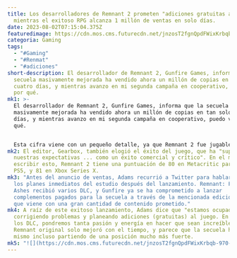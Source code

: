 ```yaml
---
title: Los desarrolladores de Remnant 2 prometen "adiciones gratuitas al juego"
  mientras el exitoso RPG alcanza 1 millón de ventas en solo días.
date: 2023-08-02T07:15:04.375Z
featuredimage: https://cdn.mos.cms.futurecdn.net/jnzosT2fgnQpdFWixKrbqb-970-80.jpg.webp
categoria: Gaming
tags:
  - "#Gaming"
  - "#Renmat"
  - "#adiciones"
short-description: El desarrollador de Remnant 2, Gunfire Games, informa que la
  secuela masivamente mejorada ha vendido ahora un millón de copias en tan solo
  cuatro días, y mientras avanzo en mi segunda campaña en cooperativo, puedo ver
  por qué.
mk1: >-
  El desarrollador de Remnant 2, Gunfire Games, informa que la secuela
  masivamente mejorada ha vendido ahora un millón de copias en tan solo cuatro
  días, y mientras avanzo en mi segunda campaña en cooperativo, puedo ver por
  qué.


  Esta cifra viene con un pequeño detalle, ya que Remnant 2 fue jugable hace más de cuatro días si preordenaste la lujosa edición deluxe, pero sus ventas de lanzamiento siguen siendo un éxito explosivo. El CEO de Gunfire, David Adams, agradeció a los fanáticos en un anuncio, diciendo "este fue un viaje de varios años para nosotros y no podríamos estar más felices de ver a los fanáticos divirtiéndose tanto con un juego al que pusimos todo nuestro corazón y alma".
mk2: El editor, Gearbox, también elogió el éxito del juego, que ha "superado
  nuestras expectativas ... como un éxito comercial y crítico". En el momento de
  escribir esto, Remnant 2 tiene una puntuación de 80 en Metacritic para PC y
  PS5, y 81 en Xbox Series X.
mk3: "Antes del anuncio de ventas, Adams recurrió a Twitter para hablar sobre
  los planes inmediatos del estudio después del lanzamiento. Remnant: From the
  Ashes recibió varios DLC, y Gunfire ya se ha comprometido a lanzar
  complementos pagados para la secuela a través de la mencionada edición deluxe,
  que viene con una gran cantidad de contenido prometido."
mk4: A raíz de este exitoso lanzamiento, Adams dice que "estamos ocupados
  corrigiendo problemas y planeando adiciones (gratuitas) al juego. En cuanto a
  los DLC, pondremos tanta pasión y energía en hacer que sean increíbles". El
  Remnant original solo mejoró con el tiempo, y parece que la secuela hará lo
  mismo incluso partiendo de una posición mucho más fuerte.
mk5: "![](https://cdn.mos.cms.futurecdn.net/jnzosT2fgnQpdFWixKrbqb-970-80.jpg.webp)"
---
```

